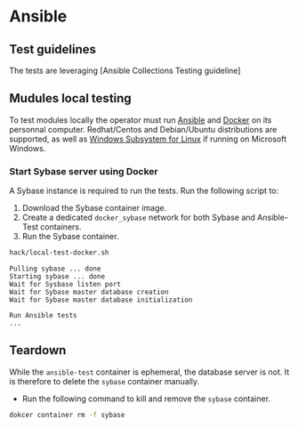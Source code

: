 # Ansible
## Test guidelines

The tests are leveraging [Ansible Collections Testing guideline]
## Mudules local testing

To test modules locally the operator must run [Ansible](https://ansible.com) and [Docker](https://docker.com) on its personnal computer.
Redhat/Centos and Debian/Ubuntu distributions are supported, as well as [Windows Subsystem for Linux](https://docs.microsoft.com/en-us/windows/wsl/install-win10) if running on Microsoft Windows.

### Start Sybase server using Docker

A Sybase instance is required to run the tests. Run the following script to:

1. Download the Sybase container image.
2. Create a dedicated `docker_sybase` network for both Sybase and Ansible-Test containers.
3. Run the Sybase container.

```bash
hack/local-test-docker.sh
```

```text
Pulling sybase ... done
Starting sybase ... done
Wait for Sysbase listen port
Wait for Sybase master database creation
Wait for Sybase master database initialization

Run Ansible tests
...
```

## Teardown

While the `ansible-test` container is ephemeral, the database server is not.
It is therefore to delete the `sybase` container manually.

* Run the following command to kill and remove the `sybase` container.

```bash
dokcer container rm -f sybase
```